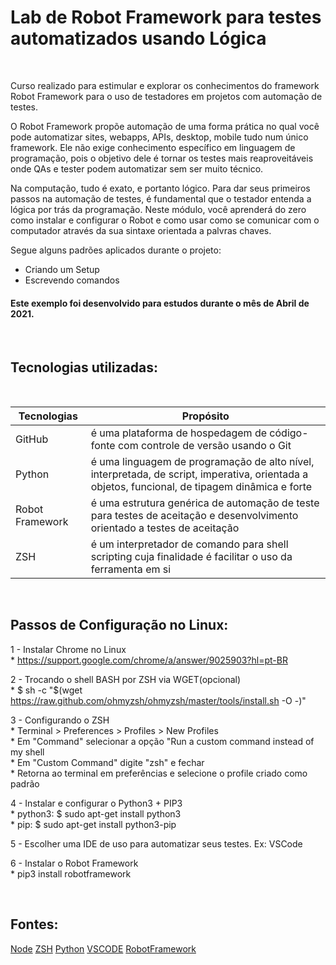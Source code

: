 # Lab de Robot Framework para testes automatizados usando Lógica

<br>

 Curso realizado para estimular e explorar os conhecimentos do framework Robot Framework para o uso de testadores em projetos com automação de testes. 

 O Robot Framework propõe automação de uma forma prática no qual você pode automatizar sites, webapps, APIs, desktop, mobile tudo num único framework.
 Ele não exige conhecimento específico em linguagem de programação, pois o objetivo dele é tornar os testes mais reaproveitáveis onde QAs e tester podem automatizar sem ser muito técnico.

 Na computação, tudo é exato, e portanto lógico. Para dar seus primeiros passos na automação de testes, é fundamental que o testador entenda a lógica por trás da programação. Neste módulo, você aprenderá do zero como instalar e configurar o Robot e como usar como se comunicar com o computador através da sua sintaxe orientada a palvras chaves.

 Segue alguns padrões aplicados durante o projeto:

 * Criando um Setup
 * Escrevendo comandos
 

#### Este exemplo foi desenvolvido para estudos durante o mês de Abril de 2021.

<br>

## Tecnologias utilizadas:

<br>

Tecnologias | Propósito
------------ | -------------
GitHub | é uma plataforma de hospedagem de código-fonte com controle de versão usando o Git
Python | é uma linguagem de programação de alto nível, interpretada, de script, imperativa, orientada a objetos, funcional, de tipagem dinâmica e forte
Robot Framework | é uma estrutura genérica de automação de teste para testes de aceitação e desenvolvimento orientado a testes de aceitação  
ZSH | é um interpretador de comando para shell scripting cuja finalidade é facilitar o uso da ferramenta em si
<br>

## Passos de Configuração no Linux:

1 - Instalar Chrome no Linux<br>
    * https://support.google.com/chrome/a/answer/9025903?hl=pt-BR

2 - Trocando o shell BASH por ZSH via WGET(opcional)<br>
    * $ sh -c "$(wget https://raw.github.com/ohmyzsh/ohmyzsh/master/tools/install.sh -O -)"

3 - Configurando o ZSH<br>
    * Terminal > Preferences > Profiles > New Profiles<br>
    * Em "Command" selecionar a opção "Run a custom command instead of my shell<br>
    * Em "Custom Command" digite "zsh" e fechar<br>
    * Retorna ao terminal em preferências e selecione o profile criado como padrão<br>


4 - Instalar e configurar o Python3 + PIP3<br>
    * python3: $ sudo apt-get install python3<br>
    * pip: $ sudo apt-get install python3-pip<br>


5 - Escolher uma IDE de uso para automatizar seus testes. Ex: VSCode

6 - Instalar o Robot Framework<br> 
    * pip3 install robotframework

<br>

## Fontes:
[Node](https://nodejs.org/en/)
[ZSH](https://ohmyz.sh)
[Python](https://www.python.org/)
[VSCODE](https://code.visualstudio.com)
[RobotFramework](https://robotframework.org/)
